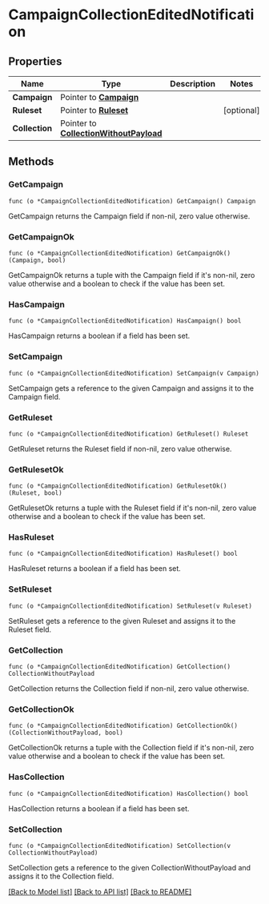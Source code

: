# CampaignCollectionEditedNotification

## Properties

Name | Type | Description | Notes
------------ | ------------- | ------------- | -------------
**Campaign** | Pointer to [**Campaign**](Campaign.md) |  | 
**Ruleset** | Pointer to [**Ruleset**](Ruleset.md) |  | [optional] 
**Collection** | Pointer to [**CollectionWithoutPayload**](CollectionWithoutPayload.md) |  | 

## Methods

### GetCampaign

`func (o *CampaignCollectionEditedNotification) GetCampaign() Campaign`

GetCampaign returns the Campaign field if non-nil, zero value otherwise.

### GetCampaignOk

`func (o *CampaignCollectionEditedNotification) GetCampaignOk() (Campaign, bool)`

GetCampaignOk returns a tuple with the Campaign field if it's non-nil, zero value otherwise
and a boolean to check if the value has been set.

### HasCampaign

`func (o *CampaignCollectionEditedNotification) HasCampaign() bool`

HasCampaign returns a boolean if a field has been set.

### SetCampaign

`func (o *CampaignCollectionEditedNotification) SetCampaign(v Campaign)`

SetCampaign gets a reference to the given Campaign and assigns it to the Campaign field.

### GetRuleset

`func (o *CampaignCollectionEditedNotification) GetRuleset() Ruleset`

GetRuleset returns the Ruleset field if non-nil, zero value otherwise.

### GetRulesetOk

`func (o *CampaignCollectionEditedNotification) GetRulesetOk() (Ruleset, bool)`

GetRulesetOk returns a tuple with the Ruleset field if it's non-nil, zero value otherwise
and a boolean to check if the value has been set.

### HasRuleset

`func (o *CampaignCollectionEditedNotification) HasRuleset() bool`

HasRuleset returns a boolean if a field has been set.

### SetRuleset

`func (o *CampaignCollectionEditedNotification) SetRuleset(v Ruleset)`

SetRuleset gets a reference to the given Ruleset and assigns it to the Ruleset field.

### GetCollection

`func (o *CampaignCollectionEditedNotification) GetCollection() CollectionWithoutPayload`

GetCollection returns the Collection field if non-nil, zero value otherwise.

### GetCollectionOk

`func (o *CampaignCollectionEditedNotification) GetCollectionOk() (CollectionWithoutPayload, bool)`

GetCollectionOk returns a tuple with the Collection field if it's non-nil, zero value otherwise
and a boolean to check if the value has been set.

### HasCollection

`func (o *CampaignCollectionEditedNotification) HasCollection() bool`

HasCollection returns a boolean if a field has been set.

### SetCollection

`func (o *CampaignCollectionEditedNotification) SetCollection(v CollectionWithoutPayload)`

SetCollection gets a reference to the given CollectionWithoutPayload and assigns it to the Collection field.


[[Back to Model list]](../README.md#documentation-for-models) [[Back to API list]](../README.md#documentation-for-api-endpoints) [[Back to README]](../README.md)


